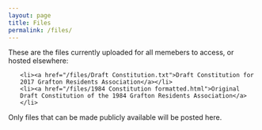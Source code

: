 ```yaml
---
layout: page
title: Files
permalink: /files/
---
```


<p>These are the files currently uploaded for all memebers to access, or hosted elsewhere:</p>

<!--coming soon...<a href="/files/Noise Diary.pptx">46 Day Noise Diary Prinout</a>-->

<!--coming soon...<a href="/files/Noise Complaint Response">Copy of a reply from Envionmental Services</a>-->

<!--coming soon...<a href="">Grafton Centre Planning permit, including permitted work hours</a>-->


<ul>
	
<!--coming soon...<a href="/files/Noise Diary.pptx">46 Day Noise Diary Prinout</a>-->

<!--coming soon...<a href="/files/Noise Complaint Response">Copy of a reply from Envionmental Services</a>-->

<!--coming soon...<a href="">Grafton Centre Planning permit, including permitted work hours</a>-->

	<li><a href="/files/Draft Constitution.txt">Draft Constitution for 2017 Grafton Residents Association</a></li>
	<li><a href="/files/1984 Constitution formatted.html">Original Draft Constitution of the 1984 Grafton Residents Association</a></li>
</ul>




<p>Only files that can be made publicly available will be posted here.</p>

